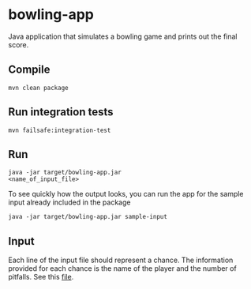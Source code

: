# bowling-app
Java application that simulates a bowling game and prints out the final score.

## Compile
`mvn clean package`

## Run integration tests
`mvn failsafe:integration-test`

## Run
  <code>java -jar target/bowling-app.jar <name_of_input_file></code>
<p>To see quickly how the output looks, you can run the app for the sample input already included in the package</p>
  <code>java -jar target/bowling-app.jar sample-input</code>

## Input
Each line of the input file should represent a chance. The information provided for each chance is the name of the player and the number of pitfalls. See this [file](https://github.com/thelmagali/bowling-app/blob/master/src/main/resources/sample-input).

